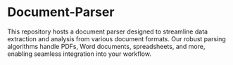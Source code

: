 # Document-Parser
This repository hosts a document parser designed to streamline data extraction and analysis from various document formats. Our robust parsing algorithms handle PDFs, Word documents, spreadsheets, and more, enabling seamless integration into your workflow.
